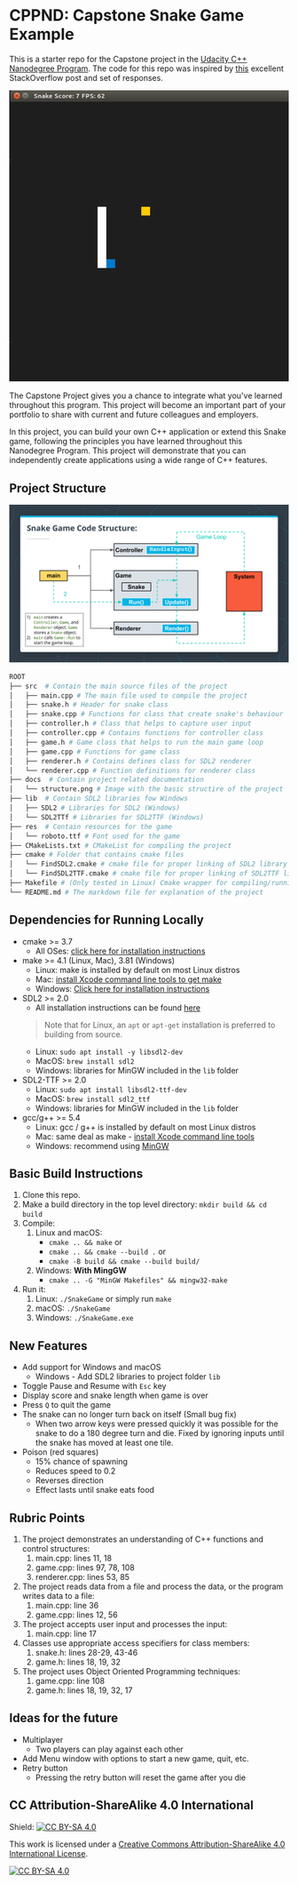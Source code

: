 # CPPND: Capstone Snake Game Example

This is a starter repo for the Capstone project in the [Udacity C++ Nanodegree Program](https://www.udacity.com/course/c-plus-plus-nanodegree--nd213). The code for this repo was inspired by [this](https://codereview.stackexchange.com/questions/212296/snake-game-in-c-with-sdl) excellent StackOverflow post and set of responses.

<img src="snake_game.gif"/>

The Capstone Project gives you a chance to integrate what you've learned throughout this program. This project will become an important part of your portfolio to share with current and future colleagues and employers.

In this project, you can build your own C++ application or extend this Snake game, following the principles you have learned throughout this Nanodegree Program. This project will demonstrate that you can independently create applications using a wide range of C++ features.

## Project Structure

<img src="docs/structure.png"/>

```bash
ROOT
├── src  # Contain the main source files of the project
│   ├── main.cpp # The main file used to compile the project
│   ├── snake.h # Header for snake class
│   ├── snake.cpp # Functions for class that create snake's behaviour
│   ├── controller.h # Class that helps to capture user input
│   ├── controller.cpp # Contains functions for controller class
│   ├── game.h # Game class that helps to run the main game loop
│   ├── game.cpp # Functions for game class
│   ├── renderer.h # Contains defines class for SDL2 renderer
│   └── renderer.cpp # Function definitions for renderer class
├── docs  # Contain project related documentation
│   └── structure.png # Image with the basic structire of the project
├── lib  # Contain SDL2 libraries fow Windows
│   ├── SDL2 # Libraries for SDL2 (Windows)
│   └── SDL2TTf # Libraries for SDL2TTF (Windows)
├── res  # Contain resources for the game
│   └── roboto.ttf # Font used for the game
├── CMakeLists.txt # CMakeList for compiling the project
├── cmake # Folder that contains cmake files
│   └── FindSDL2.cmake # cmake file for proper linking of SDL2 library to the project
│   └── FindSDL2TTF.cmake # cmake file for proper linking of SDL2TTF library to the project
├── Makefile # (Only tested in Linux) Cmake wrapper for compiling/running/cleaning/debugging the project
└── README.md # The markdown file for explanation of the project
```

## Dependencies for Running Locally

* cmake >= 3.7
  * All OSes: [click here for installation instructions](https://cmake.org/install/)
* make >= 4.1 (Linux, Mac), 3.81 (Windows)
  * Linux: make is installed by default on most Linux distros
  * Mac: [install Xcode command line tools to get make](https://developer.apple.com/xcode/features/)
  * Windows: [Click here for installation instructions](http://gnuwin32.sourceforge.net/packages/make.htm)
* SDL2 >= 2.0
  * All installation instructions can be found [here](https://wiki.libsdl.org/Installation)
  >Note that for Linux, an `apt` or `apt-get` installation is preferred to building from source.
  * Linux: `sudo apt install -y libsdl2-dev`
  * MacOS: `brew install sdl2`
  * Windows: libraries for MinGW included in the `lib` folder
* SDL2-TTF >= 2.0
  * Linux: `sudo apt install libsdl2-ttf-dev`
  * MacOS: `brew install sdl2_ttf`
  * Windows: libraries for MinGW included in the `lib` folder
* gcc/g++ >= 5.4
  * Linux: gcc / g++ is installed by default on most Linux distros
  * Mac: same deal as make - [install Xcode command line tools](https://developer.apple.com/xcode/features/)
  * Windows: recommend using [MinGW](http://www.mingw.org/)

## Basic Build Instructions

1. Clone this repo.
2. Make a build directory in the top level directory: `mkdir build && cd build`
3. Compile:
   1. Linux and macOS:
      * `cmake .. && make` or
      * `cmake .. && cmake --build .` or
      * `cmake -B build && cmake --build build/`
   2. Windows: **With MingGW**
      * `cmake .. -G "MinGW Makefiles" && mingw32-make`
4. Run it:
   1. Linux: `./SnakeGame` or simply run `make`
   2. macOS: `./SnakeGame`
   3. Windows: `./SnakeGame.exe`

## New Features

* Add support for Windows and macOS
  * Windows - Add SDL2 libraries to project folder `lib`
* Toggle Pause and Resume with `Esc` key
* Display score and snake length when game is over
* Press `Q` to quit the game
* The snake can no longer turn back on itself (Small bug fix)
  * When two arrow keys were pressed quickly it was possible for the snake to do a 180 degree turn and die. Fixed by ignoring inputs until the snake has moved at least one tile.
* Poison (red squares)
  * 15% chance of spawning
  * Reduces speed to 0.2
  * Reverses direction
  * Effect lasts until snake eats food

## Rubric Points

1. The project demonstrates an understanding of C++ functions and control structures:
   1. main.cpp: lines 11, 18
   2. game.cpp: lines 97, 78, 108
   3. renderer.cpp: lines 53, 85
2. The project reads data from a file and process the data, or the program writes data to a file:
   1. main.cpp: line 36
   2. game.cpp: lines 12, 56
3. The project accepts user input and processes the input:
   1. main.cpp: line 17
4. Classes use appropriate access specifiers for class members:
   1. snake.h: lines 28-29, 43-46
   2. game.h: lines 18, 19, 32
5. The project uses Object Oriented Programming techniques:
   1. game.cpp: line 108
   2. game.h: lines 18, 19, 32, 17

## Ideas for the future

* Multiplayer
  * Two players can play against each other
* Add Menu window with options to start a new game, quit, etc.
* Retry button
  * Pressing the retry button will reset the game after you die

## CC Attribution-ShareAlike 4.0 International

Shield: [![CC BY-SA 4.0][cc-by-sa-shield]][cc-by-sa]

This work is licensed under a
[Creative Commons Attribution-ShareAlike 4.0 International License][cc-by-sa].

[![CC BY-SA 4.0][cc-by-sa-image]][cc-by-sa]

[cc-by-sa]: http://creativecommons.org/licenses/by-sa/4.0/
[cc-by-sa-image]: https://licensebuttons.net/l/by-sa/4.0/88x31.png
[cc-by-sa-shield]: https://img.shields.io/badge/License-CC%20BY--SA%204.0-lightgrey.svg
